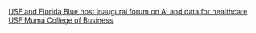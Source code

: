 [USF and Florida Blue host inaugural forum on AI and data for healthcare   USF Muma College of Business](https://qi.tc/qi/111013)